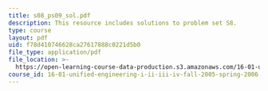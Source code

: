 ```yaml
---
title: s08_ps09_sol.pdf
description: This resource includes solutions to problem set S8.
type: course
layout: pdf
uid: f78d410746628ca27617888c0221d5b0
file_type: application/pdf
file_location: >-
  https://open-learning-course-data-production.s3.amazonaws.com/16-01-unified-engineering-i-ii-iii-iv-fall-2005-spring-2006/f78d410746628ca27617888c0221d5b0_s08_ps09_sol.pdf
course_id: 16-01-unified-engineering-i-ii-iii-iv-fall-2005-spring-2006
---
```

